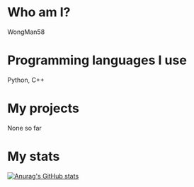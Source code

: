 # Who am I?

WongMan58

# Programming languages I use

Python, C++

# My projects

None so far

# My stats

[![Anurag's GitHub stats](https://github-readme-stats.vercel.app/api?username=WongMan58)](https://github.com/anuraghazra/github-readme-stats)

<!---
WongMan58/WongMan58 is a ✨ special ✨ repository because its `README.md` (this file) appears on your GitHub profile.
You can click the Preview link to take a look at your changes.
--->
